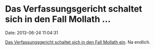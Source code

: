 Das Verfassungsgericht schaltet sich in den Fall Mollath \...
=============================================================

Date: 2013-06-24 11:04:31

[Das Verfassungsgericht schaltet sich in den Fall Mollath
ein](http://ml.spiegel.de/article.do?id=907299). Na endlich.
